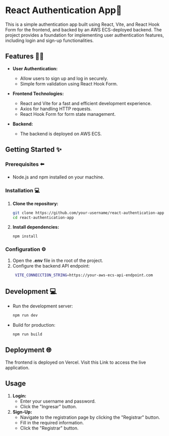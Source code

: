 # React Authentication App🔐

This is a simple authentication app built using React, Vite, and React Hook Form for the frontend, and backed by an AWS ECS-deployed backend. The project provides a foundation for implementing user authentication features, including login and sign-up functionalities.

## Features 👩‍💻

- **User Authentication:**
  - Allow users to sign up and log in securely.
  - Simple form validation using React Hook Form.

- **Frontend Technologies:**
  - React and Vite for a fast and efficient development experience.
  - Axios for handling HTTP requests.
  - React Hook Form for form state management.

- **Backend:**
  - The backend is deployed on AWS ECS.

## Getting Started ✨

### Prerequisites ⬅️

- Node.js and npm installed on your machine.

### Installation 💻

1. **Clone the repository:**
   ```bash
   git clone https://github.com/your-username/react-authentication-app.git
   cd react-authentication-app
2. **Install dependencies:**
   ```bash
   npm install

### Configuration ⚙️
1. Open the **.env** file in the root of the project.
2. Configure the backend API endpoint:
   ```bash
    VITE_CONNECCTION_STRING=https://your-aws-ecs-api-endpoint.com

## Development 💻
- Run the development server:
  ```bash
  npm run dev
- Build for production:
   ```bash
   npm run build

## Deployment 🌐
The frontend is deployed on Vercel. Visit this Link to access the live application.

## Usage
1. **Login:**
    - Enter your username and password.
    - Click the "Ingresar" button.
2. **Sign-Up:**
    - Navigate to the registration page by clicking the "Registrar" button.
    - Fill in the required information.
    - Click the "Registrar" button.
